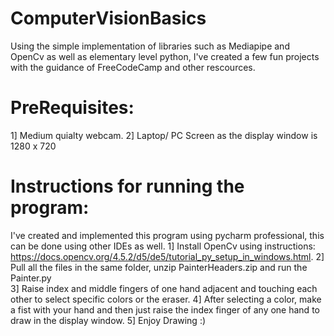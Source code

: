 # ComputerVisionBasics
Using the simple implementation of libraries such as Mediapipe and OpenCv as well as  elementary level python, I've created a few fun projects with the guidance of FreeCodeCamp and other rescources.

# PreRequisites:
1] Medium quialty webcam.
2] Laptop/ PC Screen as the display window is 1280 x 720


# Instructions for running the program:
I've created and implemented this program using pycharm professional, this can be done using other IDEs as well.
1] Install OpenCv using instructions: https://docs.opencv.org/4.5.2/d5/de5/tutorial_py_setup_in_windows.html. 
2] Pull all the files in the same folder, unzip PainterHeaders.zip and run the Painter.py  
3] Raise index and middle fingers of one hand adjacent and touching each other to select specific colors or the eraser. 
4] After selecting a color, make a fist with your hand and then just raise the index finger of any one hand to draw in the display window. 
5] Enjoy Drawing :)

